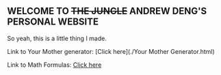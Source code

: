 ## WELCOME TO ~~THE JUNGLE~~ ANDREW DENG'S PERSONAL WEBSITE

So yeah, this is a little thing I made.


Link to Your Mother generator: [Click here](./Your Mother Generator.html)

Link to Math Formulas: [Click here](./math-formulas.md)

